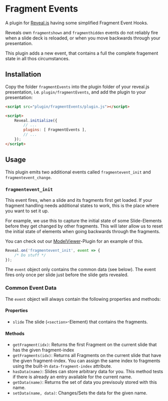 # Fragment Events
A plugin for [Reveal.js](https://github.com/hakimel/reveal.js) having some simplified Fragment Event Hooks.

Reveals own `fragmentshown` and `fragmenthidden` events do not reliably fire when a slide deck is reloaded, or when you move backwards through your presentation.

This plugin adds a new event, that contains a full the complete fragement state in all thos circumstances.


## Installation
Copy the folder `fragmentEvents` into the plugin folder of your reveal.js presentation, i.e. `plugin/fragmentEvents`, and add the plugin to your presentation:

```html
<script src="plugin/fragmentEvents/plugin.js"></script>

<script>
    Reveal.initialize({
        // ...
        plugins: [ FragmentEvents ],
        // ...
    });
</script>
```


## Usage
This plugin emits two additional events called `fragmentevent_init` and `fragmentevent_change`.

### `fragmentevent_init`
This event fires, when a slide and its fragments first get loaded. If your fragment handling needs additional states to work, this is the place where you want to set it up.

For example, we use this to capture the initial state of some Slide-Elements before they get changed by other fragments. This will later allow us to reset the initial state of elements when going backwards through the fragments.

You can check out our [ModelViewer](https://github.com/frankbauer/reveal-js-plugins/tree/master/modelViewer)-Plugin for an example of this.


```javascript
Reveal.on('fragmentevent_init', event => {
    /* Do stuff */
});
```

The `event` object only contains the common data (see below). The event fires only once per slide just before the slide gets revealed.

### Common Event Data
The `event` object will always contain the following properties and methods:

#### Properties
- `slide` The slide (`<section>`-Element) that contains the fragments. 

#### Methods
- `getFragment(idx)`: Returns the first Fragment on the current slide that has the given fragment-index
- `getFragments(idx)`: Returns all Fragments on the current slide that have the given fragment-index. You can assign the same index to fragments using the built-in `data-fragment-index` attribute.
- `hasData(name)`: Slides can store arbitrary data for you. This method tests if there is already an entry available for the current name.
- `getData(name)`: Returns the set of data you previsouly stored with this name.
- `setData(name, data)`: Changes/Sets the data for the given name.